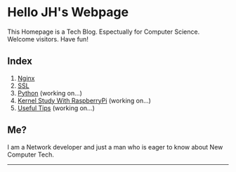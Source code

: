 <link rel="stylesheet" type="text/css" media="all" href="https://shlomo90.github.io/homepage.css" />

# Hello JH's Webpage

This Homepage is a Tech Blog. Espectually for Computer Science.  
Welcome visitors. Have fun!


## Index

1. [Nginx](nginx.md)
2. [SSL](ssl/ssl.md)
3. [Python](python.md) (working on...)
4. [Kernel Study With RaspberryPi](kernel_study.md) (working on...)
5. [Useful Tips](tips.md) (working on...)


## Me?

I am a Network developer and just a man who is eager to know about New Computer Tech.  

---
